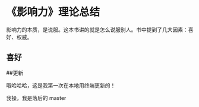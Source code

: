 # 《影响力》理论总结

影响力的本质，是说服。这本书讲的就是怎么说服别人。书中提到了几大因素：喜好、权威。

## 喜好


##更新

哦哈哈哈，这是我第一次在本地用终端更新的！

我操，我是落后的 master